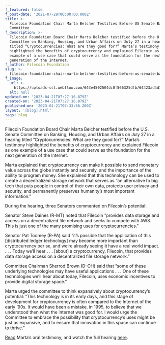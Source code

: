 ```yaml
---
f_featured: false
f_post-date: '2021-07-29T00:00:00.000Z'
title: >-
  Filecoin Foundation Chair Marta Belcher Testifies Before US Senate Banking
  Committee
f_description: >-
  Filecoin Foundation Board Chair Marta Belcher testified before the U.S. Senate
  Committee on Banking, Housing, and Urban Affairs on July 27 in a hearing
  titled “Cryptocurrencies: What are they good for?” Marta’s testimony
  highlighted the benefits of cryptocurrency and explained Filecoin as one
  example of a use case that could serve as the foundation for the next
  generation of the Internet.
f_author: Filecoin Foundation
slug: >-
  filecoin-foundation-chair-marta-belcher-testifies-before-us-senate-banking-committee
f_image:
  url: >-
    https://uploads-ssl.webflow.com/643e4502504dc0f566325dfb/64423ad4d7488e39d6b03c3a_0-oh5oa7medvgzjscu.png
  alt: null
updated-on: '2023-04-21T07:27:16.879Z'
created-on: '2023-04-21T07:27:16.879Z'
published-on: '2023-04-21T07:33:56.200Z'
layout: '[blog].html'
tags: blog
---
```


Filecoin Foundation Board Chair Marta Belcher testified before the U.S. Senate Committee on Banking, Housing, and Urban Affairs on July 27 in a hearing titled “Cryptocurrencies: What are they good for?” Marta’s testimony highlighted the benefits of cryptocurrency and explained Filecoin as one example of a use case that could serve as the foundation for the next generation of the Internet.

Marta explained that cryptocurrency can make it possible to send monetary value across the globe instantly and securely, and the importance of the ability to program money. She explained that this technology can be used to create a decentralized storage network that serves as “an alternative to big tech that puts people in control of their own data, protects user privacy and security, and permanently preserves humanity’s most important information.”

During the hearing, three Senators commented on Filecoin’s potential.

Senator Steve Daines (R-MT) noted that Filecoin “provides data storage and access on a decentralized file network and seeks to compete with AWS. This is just one of the many promising uses for cryptocurrencies.”

Senator Pat Toomey (R-PA) said “it’s possible that the application of this \[distributed ledger technology\] may become more important than cryptocurrency per se, and we’re already seeing it have a real world impact. . . . Today we’ll hear . . . \[about\] a cryptocurrency, Filecoin, that provides data storage access on a decentralized file storage network.”

Committee Chairman Sherrod Brown (D-OH) said that “some of these underlying technologies may have useful applications . . . One of these technologies we’ll hear about today, Filecoin, uses economic incentives to provide digital storage space.”

Marta urged the committee to think expansively about cryptocurrency’s potential: “This technology is in its early days, and this stage of development for cryptocurrency is often compared to the Internet of the early ’90s. It would have been a mistake, in 1995, to believe that we understood then what the Internet was good for. I would urge the Committee to embrace the possibility that cryptocurrency’s uses might be just as expansive, and to ensure that innovation in this space can continue to thrive.”

[Read](https://www.banking.senate.gov/imo/media/doc/Belcher%20Testimony%207-27-21.pdf) Marta’s oral testimony, and watch the full hearing [here](https://www.banking.senate.gov/hearings/cryptocurrencies-what-are-they-good-for).
